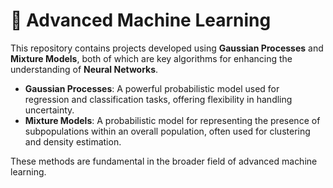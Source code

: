 # 🤖 Advanced Machine Learning

This repository contains projects developed using **Gaussian Processes** and **Mixture Models**, both of which are key algorithms for enhancing the understanding of **Neural Networks**.

- **Gaussian Processes**: A powerful probabilistic model used for regression and classification tasks, offering flexibility in handling uncertainty.
- **Mixture Models**: A probabilistic model for representing the presence of subpopulations within an overall population, often used for clustering and density estimation.

These methods are fundamental in the broader field of advanced machine learning.
